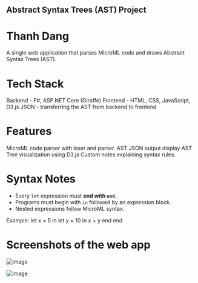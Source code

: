 ## Abstract Syntax Trees (AST) Project
# Thanh Dang

A single web application that parses MicroML code and draws Abstract Syntax Trees (AST).

# Tech Stack
Backend - F#, ASP.NET Core (Giraffe)
Frontend - HTML, CSS, JavaScript, D3.js
JSON - transferring the AST from backend to frontend

# Features
MicroML code parser with lexer and parser.
AST JSON output display
AST Tree visualization using D3.js
Custom notes explaining syntax rules. 

# Syntax Notes

- Every `let` expression must **end with `end`**.
- Programs must begin with `in` followed by an expression block.
- Nested expressions follow MicroML syntax.

Example:
let x = 5 in
  let y = 10 in
    x + y
  end
end

# Screenshots of the web app 
![image](https://github.com/user-attachments/assets/b2e171a1-e7c4-442a-a308-ddbdac0d023f)

![image](https://github.com/user-attachments/assets/5a7b68f0-317e-4191-8570-bf71221bb0d1)





